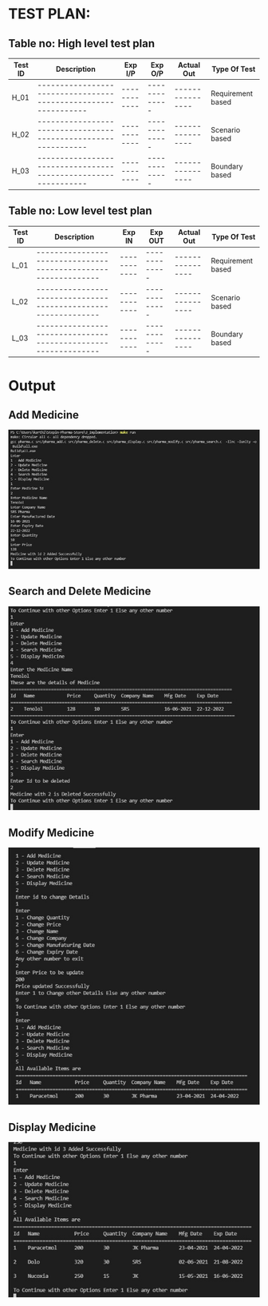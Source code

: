 # TEST PLAN:

## Table no: High level test plan
   
| **Test ID** | **Description**                                              | **Exp I/P** | **Exp O/P** | **Actual Out** |**Type Of Test**  |    
|-------------|--------------------------------------------------------------|------------|-------------|----------------|------------------|
|  H_01       |--------------------------------------------------------------|  ------------|-------------|----------------|Requirement based |
|  H_02       |--------------------------------------------------------------|  ------------|-------------|----------------|Scenario based    |
|  H_03       |--------------------------------------------------------------|  ------------|-------------|----------------|Boundary based    |

## Table no: Low level test plan

| **Test ID** | **Description**                                              | **Exp IN** | **Exp OUT** | **Actual Out** |**Type Of Test**  |    
|-------------|--------------------------------------------------------------|------------|-------------|----------------|------------------|
|  L_01       |--------------------------------------------------------------|  ------------|-------------|----------------|Requirement based |
|  L_02       |--------------------------------------------------------------|  ------------|-------------|----------------|Scenario based    |
|  L_03       |--------------------------------------------------------------|  ------------|-------------|----------------|Boundary based    |

# Output

## Add Medicine
![image](https://github.com/karthi-koundinya/Stepin-Pharma-Store/blob/main/4_TestPlanAndOutput/addMedicine.jpg)

## Search and Delete Medicine
![image](https://github.com/karthi-koundinya/Stepin-Pharma-Store/blob/main/4_TestPlanAndOutput/SearchDelete.jpg)

## Modify Medicine

![image](https://github.com/karthi-koundinya/Stepin-Pharma-Store/blob/main/4_TestPlanAndOutput/Modify.jpg)

## Display Medicine

![image](https://github.com/karthi-koundinya/Stepin-Pharma-Store/blob/main/4_TestPlanAndOutput/Display.jpg)

